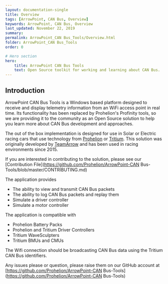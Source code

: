 ```yaml
---
layout: documentation-single
title: Overview
tags: [ArrowPoint, CAN Bus, Overview]
keywords: ArrowPoint, CAN Bus, Overview
last_updated: November 22, 2019
summary: 
permalink: ArrowPoint_CAN Bus_Tools/Overview.html
folder: ArrowPoint_CAN Bus_Tools
order: 0

# Hero section
hero:
    title: ArrowPoint CAN Bus Tools
    text: Open Source toolkit for working and learning about CAN Bus.
---
```


## Introduction

ArrowPoint CAN Bus Tools is a Windows based platform designed to receive and display telemetry information from an WiFi access point in real time.  Its functionality has been replaced by Prohelion's Profinity tools, so we are providing it to the community as an Open Source solution to help you learn more about CAN Bus development and approaches.

The out of the box implementation is designed for use in Solar or Electric racing cars that use technology from [Prohelion](https://www.prohelion.com/) or [Tritium](https://www.tritiumcharging.com/). This solution was originally developed by [TeamArrow](https://www.teamarrow.com.au/) and has been used in racing environments since 2015.

If you are interested in contributing to the solution, please see our [Contribution File](https://github.com/Prohelion/ArrowPoint-CAN Bus-Tools/blob/master/CONTRIBUTING.md) 

The application provides

* The ability to view and transmit CAN Bus packets
* The ability to log CAN Bus packets and replay them
* Simulate a driver controller
* Simulate a motor controller

The application is compatible with

* Prohelion Battery Packs
* Prohelion and Tritium Driver Controllers
* Tritium WaveSculpters
* Tritium BMUs and CMUs

The Wifi connection should be broadcasting CAN Bus data using the Tritium CAN Bus identifiers.

Any issues please or question, please raise them on our GitHub account at [https://github.com/Prohelion/ArrowPoint-CAN Bus-Tools](https://github.com/Prohelion/ArrowPoint-CAN Bus-Tools)